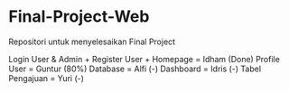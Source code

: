 # Final-Project-Web
Repositori untuk menyelesaikan Final Project

Login User & Admin + Register User + Homepage = Idham (Done)
Profile User = Guntur (80%)
Database = Alfi (-)
Dashboard = Idris (-)
Tabel Pengajuan = Yuri (-)
